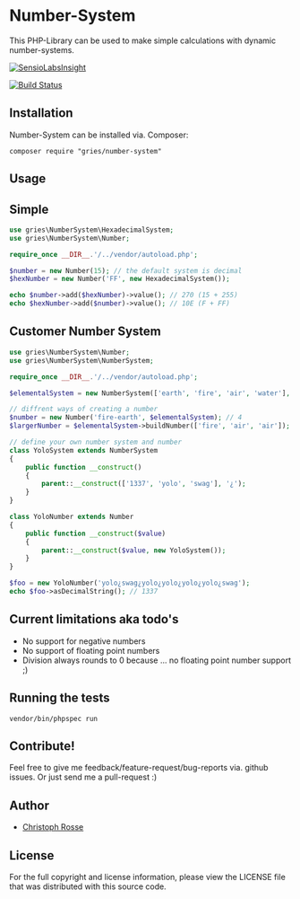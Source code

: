 Number-System
========

This PHP-Library can be used to make simple calculations with dynamic number-systems.

[![SensioLabsInsight](https://insight.sensiolabs.com/projects/49b6b2b4-06a6-40c3-af3f-a921e790e0c6/big.png)](https://insight.sensiolabs.com/projects/49b6b2b4-06a6-40c3-af3f-a921e790e0c6)

[![Build Status](https://travis-ci.org/gries/rcon.png?branch=master)](https://travis-ci.org/gries/rcon)

Installation
------------

Number-System can be installed via. Composer:

    composer require "gries/number-system"

Usage
-----------

Simple
-----------
```php
use gries\NumberSystem\HexadecimalSystem;
use gries\NumberSystem\Number;

require_once __DIR__.'/../vendor/autoload.php';

$number = new Number(15); // the default system is decimal
$hexNumber = new Number('FF', new HexadecimalSystem());

echo $number->add($hexNumber)->value(); // 270 (15 + 255)
echo $hexNumber->add($number)->value(); // 10E (F + FF)
```

Customer Number System
----------------------
```php
use gries\NumberSystem\Number;
use gries\NumberSystem\NumberSystem;

require_once __DIR__.'/../vendor/autoload.php';

$elementalSystem = new NumberSystem(['earth', 'fire', 'air', 'water'], '-');

// diffrent ways of creating a number
$number = new Number('fire-earth', $elementalSystem); // 4
$largerNumber = $elementalSystem->buildNumber(['fire', 'air', 'air']); // 26

// define your own number system and number
class YoloSystem extends NumberSystem
{
    public function __construct()
    {
        parent::__construct(['1337', 'yolo', 'swag'], '¿');
    }
}

class YoloNumber extends Number
{
    public function __construct($value)
    {
        parent::__construct($value, new YoloSystem());
    }
}

$foo = new YoloNumber('yolo¿swag¿yolo¿yolo¿yolo¿yolo¿swag');
echo $foo->asDecimalString(); // 1337
```

Current limitations aka todo's
-----------------------------
* No support for negative numbers
* No support of floating point numbers
* Division always rounds to 0 because ... no floating point number support ;)

Running the tests
-----------------
    vendor/bin/phpspec run

Contribute!
-----------
Feel free to give me feedback/feature-request/bug-reports via. github issues.
Or just send me a pull-request :)


Author
------

- [Christoph Rosse](http://twitter.com/griesx)

License
-------

For the full copyright and license information, please view the LICENSE file that was distributed with this source code.
